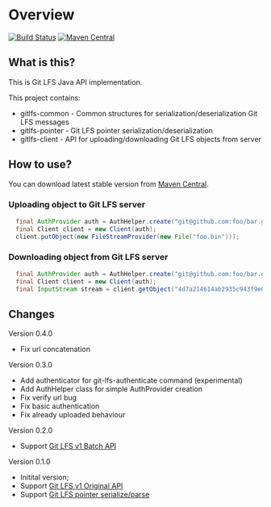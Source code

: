 # Overview

[![Build Status](https://travis-ci.org/bozaro/git-lfs-java.svg?branch=master)](https://travis-ci.org/bozaro/git-lfs-java)
[![Maven Central](https://img.shields.io/maven-central/v/ru.bozaro.gitlfs/gitlfs-common.svg)](http://mvnrepository.com/artifact/ru.bozaro.gitlfs)

## What is this?

This is Git LFS Java API implementation.

This project contains:

 * gitlfs-common - Common structures for serialization/deserialization Git LFS messages
 * gitlfs-pointer - Git LFS pointer serialization/deserialization
 * gitlfs-client - API for uploading/downloading Git LFS objects from server

## How to use?

You can download latest stable version from [Maven Central](http://mvnrepository.com/artifact/ru.bozaro.gitlfs).

### Uploading object to Git LFS server

```java
  final AuthProvider auth = AuthHelper.create("git@github.com:foo/bar.git");
  final Client client = new Client(auth);
  client.putObject(new FileStreamProvider(new File("foo.bin")));
```

### Downloading object from Git LFS server

```java
  final AuthProvider auth = AuthHelper.create("git@github.com:foo/bar.git");
  final Client client = new Client(auth);
  final InputStream stream = client.getObject("4d7a214614ab2935c943f9e0ff69d22eadbb8f32b1258daaa5e2ca24d17e2393");
```

## Changes

Version 0.4.0

 * Fix url concatenation

Version 0.3.0

 * Add authenticator for git-lfs-authenticate command (experimental)
 * Add AuthHelper class for simple AuthProvider creation
 * Fix verify url bug
 * Fix basic authentication
 * Fix already uploaded behaviour

Version 0.2.0

 * Support [Git LFS v1 Batch API](https://github.com/github/git-lfs/blob/master/docs/api/http-v1-batch.md)

Version 0.1.0

 * Initital version;
 * Support [Git LFS v1 Original API](https://github.com/github/git-lfs/blob/master/docs/api/http-v1-original.md)
 * Support [Git LFS pointer serialize/parse](https://github.com/github/git-lfs/blob/master/docs/spec.md)
